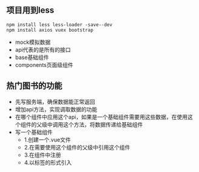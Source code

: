 ## 项目用到less
```
npm install less less-loader -save--dev
npm install axios vuex bootstrap
```
- mock模拟数据
- api代表的是所有的接口
- base基础组件
- components页面级组件

## 热门图书的功能
- 先写服务端，确保数据能正常返回
- 增加api方法，实现调取数据的功能
- 在哪个组件中应用这个api，如果是一个基础组件需要用这些数据，在使用这个组件的父级中调用这个方法，将数据传递给基础组件
- 写一个基础组件
  - 1.创建一个.vue文件
  - 2.在需要使用这个组件的父级中引用这个组件
  - 3.在组件中注册
  - 4.以标签的形式引入
